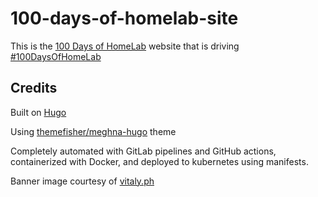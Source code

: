 # 100-days-of-homelab-site

This is the [100 Days of HomeLab](https://100daysofhomelab.com) website that is driving [#100DaysOfHomeLab](https://twitter.com/search?q=%23100daysofhomelab&src=typed_query)

## Credits

Built on [Hugo](https://gohugo.io/)

Using [themefisher/meghna-hugo](https://github.com/themefisher/meghna-hugo) theme

Completely automated with GitLab pipelines and GitHub actions, containerized with Docker, and deployed to kubernetes using manifests.

Banner image courtesy of [vitaly.ph](https://www.instagram.com/vitaly.ph/)
